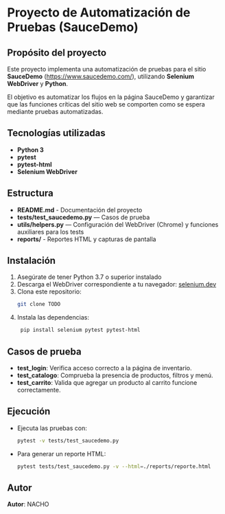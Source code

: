 # Proyecto de Automatización de Pruebas (SauceDemo)

## Propósito del proyecto
Este proyecto implementa una automatización de pruebas para el sitio **SauceDemo** (https://www.saucedemo.com/), utilizando **Selenium WebDriver** y **Python**.

El objetivo es automatizar los flujos en la página SauceDemo y garantizar que las funciones críticas del sitio web se comporten como se espera mediante pruebas automatizadas.

## Tecnologías utilizadas
- **Python 3**
- **pytest**
- **pytest-html**
- **Selenium WebDriver**

## Estructura

 - **README.md** - Documentación del proyecto
 - **tests/test_saucedemo.py** — Casos de prueba
 - **utils/helpers.py** — Configuración del WebDriver (Chrome) y funciones auxiliares para los tests
 - **reports/** - Reportes HTML y capturas de pantalla

## Instalación

1. Asegúrate de tener Python 3.7 o superior instalado
2. Descarga el WebDriver correspondiente a tu navegador: [selenium.dev](https://www.selenium.dev/)
3. Clona este repositorio:
   ```bash
   git clone TODO
4. Instala las dependencias:
   ```bash
    pip install selenium pytest pytest-html

## Casos de prueba
 - **test_login**: Verifica acceso correcto a la página de inventario.
 - **test_catalogo**: Comprueba la presencia de productos, filtros y menú.
 - **test_carrito**: Valida que agregar un producto al carrito funcione correctamente.

## Ejecución

 - Ejecuta las pruebas con:
    ```bash
    pytest -v tests/test_saucedemo.py
 - Para generar un reporte HTML:
    ```bash
    pytest tests/test_saucedemo.py -v --html=./reports/reporte.html

## Autor
**Autor**: NACHO